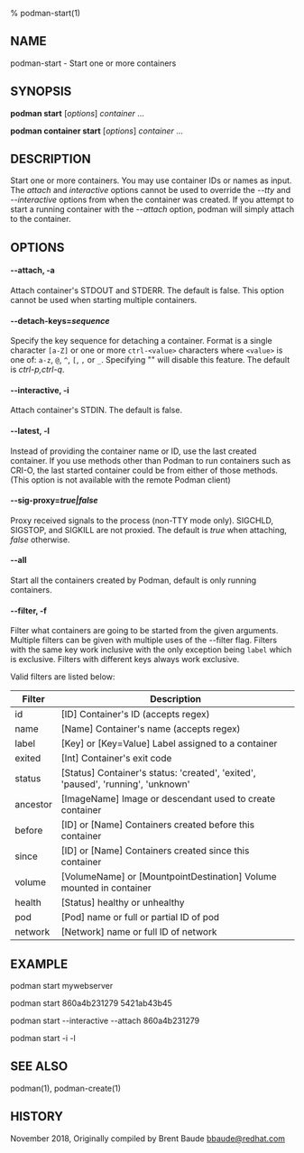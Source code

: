 % podman-start(1)

## NAME
podman\-start - Start one or more containers

## SYNOPSIS
**podman start** [*options*] *container* ...

**podman container start** [*options*] *container* ...

## DESCRIPTION
Start one or more containers.  You may use container IDs or names as input.  The *attach* and *interactive*
options cannot be used to override the *--tty* and *--interactive* options from when the container
was created. If you attempt to start a running container with the *--attach* option, podman will simply
attach to the container.

## OPTIONS

#### **\-\-attach**, **-a**

Attach container's STDOUT and STDERR.  The default is false. This option cannot be used when
starting multiple containers.

#### **\-\-detach-keys**=*sequence*

Specify the key sequence for detaching a container. Format is a single character `[a-Z]` or one or more `ctrl-<value>` characters where `<value>` is one of: `a-z`, `@`, `^`, `[`, `,` or `_`. Specifying "" will disable this feature. The default is *ctrl-p,ctrl-q*.

#### **\-\-interactive**, **-i**

Attach container's STDIN. The default is false.

#### **\-\-latest**, **-l**

Instead of providing the container name or ID, use the last created container. If you use methods other than Podman
to run containers such as CRI-O, the last started container could be from either of those methods. (This option is not available with the remote Podman client)

#### **\-\-sig-proxy**=*true|false*

Proxy received signals to the process (non-TTY mode only). SIGCHLD, SIGSTOP, and SIGKILL are not proxied. The default is *true* when attaching, *false* otherwise.

#### **\-\-all**

Start all the containers created by Podman, default is only running containers.

#### **\-\-filter**, **-f**

Filter what containers are going to be started from the given arguments.
Multiple filters can be given with multiple uses of the --filter flag.
Filters with the same key work inclusive with the only exception being
`label` which is exclusive. Filters with different keys always work exclusive.

Valid filters are listed below:

| **Filter**      | **Description**                                                                  |
| --------------- | -------------------------------------------------------------------------------- |
| id              | [ID] Container's ID (accepts regex)                                              |
| name            | [Name] Container's name (accepts regex)                                          |
| label           | [Key] or [Key=Value] Label assigned to a container                               |
| exited          | [Int] Container's exit code                                                      |
| status          | [Status] Container's status: 'created', 'exited', 'paused', 'running', 'unknown' |
| ancestor        | [ImageName] Image or descendant used to create container                         |
| before          | [ID] or [Name] Containers created before this container                          |
| since           | [ID] or [Name] Containers created since this container                           |
| volume          | [VolumeName] or [MountpointDestination] Volume mounted in container              |
| health          | [Status] healthy or unhealthy                                                    |
| pod             | [Pod] name or full or partial ID of pod                                          |
| network         | [Network] name or full ID of network                                             |


## EXAMPLE

podman start mywebserver

podman start 860a4b231279 5421ab43b45

podman start --interactive --attach 860a4b231279

podman start -i -l

## SEE ALSO
podman(1), podman-create(1)

## HISTORY
November 2018, Originally compiled by Brent Baude <bbaude@redhat.com>
